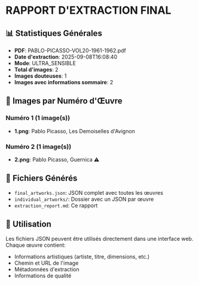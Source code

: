 # RAPPORT D'EXTRACTION FINAL

## 📊 Statistiques Générales
- **PDF**: PABLO-PICASSO-VOL20-1961-1962.pdf
- **Date d'extraction**: 2025-09-08T16:08:40
- **Mode**: ULTRA_SENSIBLE
- **Total d'images**: 2
- **Images douteuses**: 1
- **Images avec informations sommaire**: 2

## 🎯 Images par Numéro d'Œuvre

### Numéro 1 (1 image(s))
- **1.png**: Pablo Picasso, Les Demoiselles d'Avignon

### Numéro 2 (1 image(s))
- **2.png**: Pablo Picasso, Guernica ⚠️

## 📁 Fichiers Générés
- `final_artworks.json`: JSON complet avec toutes les œuvres
- `individual_artworks/`: Dossier avec un JSON par œuvre
- `extraction_report.md`: Ce rapport

## 🔗 Utilisation
Les fichiers JSON peuvent être utilisés directement dans une interface web.
Chaque œuvre contient:
- Informations artistiques (artiste, titre, dimensions, etc.)
- Chemin et URL de l'image
- Métadonnées d'extraction
- Informations de qualité
